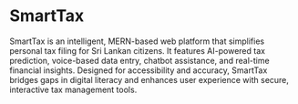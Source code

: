 # SmartTax

SmartTax is an intelligent, MERN-based web platform that simplifies personal tax filing for Sri Lankan citizens. It features AI-powered tax prediction, voice-based data entry, chatbot assistance, and real-time financial insights. Designed for accessibility and accuracy, SmartTax bridges gaps in digital literacy and enhances user experience with secure, interactive tax management tools.
